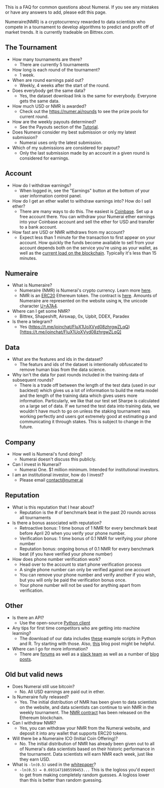 This is a FAQ for common questions about Numerai.  If you see any mistakes or have any answers to add, please edit this page.

Numeraire(NMR) is a cryptocurrency rewarded to data scientists who compete in a tournament to develop algorithms to predict and profit off of market trends. It is currently tradeable on Bittrex.com.

## The Tournament
- How many tournaments are there?
  - There are currently 5 tournaments
- How long is each round of the tournament?
  - 1 week.
- When are round earnings paid out?
  - Weekly, 4 weeks after the start of the round.
- Does everybody get the same data?
  - Yes, the dataset download link is the same for everybody.  Everyone gets the same data.
- How much USD or NMR is awarded?
  - Check out the https://numer.ai/rounds to see the prize pools for current round.
- How are the weekly payouts determined?
  - See the Payouts section of the [Tutorial](https://numer.ai/learn).  
- Does Numerai consider my best submission or only my latest submission?
  - Numerai uses only the latest submission.
- Which of my submissions are considered for payout?
  - Only the last submission made by an account in a given round is considered for earnings.

## Account
- How do I withdraw earnings?
  - When logged in, see the "Earnings" button at the bottom of your user information control panel.
- How do I get an ether wallet to withdraw earnings into?  How do I sell ether?
  - There are many ways to do this.  The easiest is [Coinbase](https://www.coinbase.com).  Set up a free account there.  You can withdraw your Numerai ether earnings into your Coinbase account and sell the ether for USD and transfer to a bank account.
- How fast are USD or NMR withdraws from my account?
  - Expect less than 1 minute for the transaction to first appear on your account.  How quickly the funds become available to sell from your account depends both on the service you're using as your wallet, as well as the [current load on the blockchain](https://blockchain.info/charts/avg-confirmation-time?timespan=30days).  Typically it's less than 15 minutes.

## Numeraire
- What is Numeraire?
  - Numeraire (NMR) is Numerai's crypto currency.  Learn more [here](https://medium.com/numerai/a-new-cryptocurrency-for-coordinating-artificial-intelligence-on-numerai-9251a131419a).
  - NMR is an [ERC20](https://github.com/ethereum/EIPs/issues/20) Ethereum token.  The contract is [here](https://github.com/numerai/contract). Amounts of Numeraire are represented on the website using `Ꞥ`, the unicode character [U+A7A4](http://graphemica.com/%EA%9E%A4).
- Where can I get some NMR?
  - Bittrex, Shapeshift, Airswap, 0x, Upbit, DDEX, Paradex
- Is there a telegram?
  - Yes (https://t.me/joinchat/FluX1UoXVyd08zhrgwZLqQ)[https://t.me/joinchat/FluX1UoXVyd08zhrgwZLqQ]

## Data
- What are the features and ids in the dataset?
  - The featurs and ids of the dataset is intentionally obfuscated to remove human bias from the data science.
- Why isn't the data for past rounds included in the training data of subsequent rounds?
  - There is a trade off between the length of the test data (used in our backtest) which gives us a lot of information to build the meta model and the length of the training data which gives users more information. Particularly, we like that our test set Sharpe is calculated on a large set of data. If we turned the test data into training data, we wouldn't have much to go on unless the staking tournament was working perfectly and users got extremely good at estimating p and communicating it through stakes. This is subject to change in the future.

## Company
- How well is Numerai's fund doing?
  - Numerai doesn't discuss this publicly.
- Can I invest in Numerai?
  - Numerai One.  $1 million minimum.  Intended for institutional investors.
- I am an institutional investor, how do I invest?
  - Please email contact@numer.ai

## Reputation
- What is this reputation that I hear about?
  - Reputation is the # of benchmark beat in the past 20 rounds across all tournaments
- Is there a bonus associated with reputation?
  - Retroactive bonus: 1 time bonus of 1 NMR for every benchmark beat before April 20 when you verify your phone number.
  - Verification bonus: 1 time bonus of 0.1 NMR for verifying your phone number
  - Reputation bonus: ongoing bonus of 0.1 NMR for every benchmark beat (if you have verified your phone number)
- How does phone number verification work?
  - Head over to the account to start phone verification process
  - A single phone number can only be verified against one account
  - You can remove your phone number and verify another if you wish, but you will only be paid the verification bonus once.
  - Your phone number will not be used for anything apart from verification.

## Other
- Is there an API?
  - Use the open-source [Python client](https://github.com/atreichel/NumerAPI)
- Any tips for first time competitors who are getting into machine learning?
  - The download of our data includes [these](https://github.com/numerai/example_scripts) example scripts in Python and R.  Try starting with those.  Also, [this](https://medium.com/jim-fleming/notes-on-the-numerai-ml-competition-14e3d42c19f3#.lzl5g090h) blog post might be helpful.
- Where can I go for more information?
  - There are [forums](https://forum.numer.ai/) as well as a [slack team](https://slack.numer.ai/) as well as a number of [blog posts](https://medium.com/numerai).

## Old but valid news
- Does Numerai still use bitcoin?
  - No.  All USD earnings are paid out in ether.
- Is Numeraire fully released?
  - Yes.  The initial distribution of NMR has been given to data scientists on the website, and data scientists can continue to win NMR in the weekly tournament.  The [NMR contract](https://etherscan.io/address/0x1776e1f26f98b1a5df9cd347953a26dd3cb46671) has been released on the Ethereum blockchain.  
- Can I withdraw NMR?  
  - Yes, you can withdraw your NMR from the Numerai website, and deposit it into any wallet that supports ERC20 tokens.
- Will there be a Numeraire ICO (Initial Coin Offering)?
  - No.  The initial distribution of NMR has already been given out to all of Numerai's data scientists based on their historic performance in the tournament.  Data scientists will earn NMR each week, just like they earn USD.
- What is `-ln(0.5)` used in the [whitepaper](https://numer.ai/whitepaper.pdf)?
  - `-ln(0.5) = 0.6931471805599453...`  This is the logloss you'd expect to get from making completely random guesses.  A logloss lower than this is better than random guessing.
